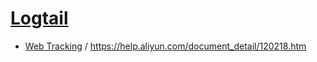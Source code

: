 # [Logtail](https://help.aliyun.com/document_detail/28979.htm)

- [Web Tracking](https://help.aliyun.com/document_detail/31752.html) / https://help.aliyun.com/document_detail/120218.htm
